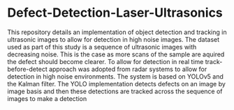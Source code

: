 # Defect-Detection-Laser-Ultrasonics
This repository details an implementation of object detection and tracking in ultrasonic images to allow for detection in high noise images. The dataset used as part of this study is a sequence of ultrasonic images with decreasing noise. This is the case as more scans of the sample are aquired the defect should become clearer.
To allow for detection in real time track-before-detect approach was adopted from radar systems to allow for detection in high noise environments. The system is based on YOLOv5 and the Kalman filter. The YOLO implementation detects defects on an image by image basis and then these detections are tracked across the sequence of images to make a detection
